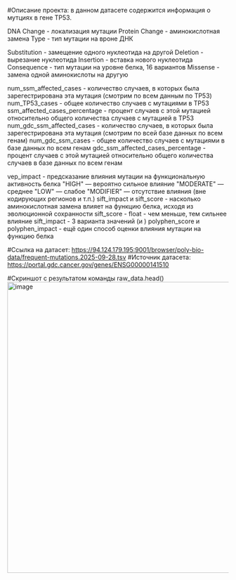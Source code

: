 #Описание проекта: в данном датасете содержится информация о мутциях в гене TP53.

DNA Change - локализация мутации
Protein Change - аминокислотная замена
Type - тип мутации на вроне ДНК

  Substitution - замещение одного нуклеотида на другой
  Deletion - вырезание нуклеотида
  Insertion - вставка нового нуклеотида
Consequence - тип мутации на уровне белка, 16 вариантов
  Missense - замена одной аминокислоты на другую

num_ssm_affected_cases - количество случаев, в которых была зарегестрирована эта мутация (смотрим по всем данным по TP53)
num_TP53_cases - общее количество случаев с мутациями в TP53
ssm_affected_cases_percentage - процент случаев с этой мутацией относительно общего количества случаев с мутацией в TP53
num_gdc_ssm_affected_cases - количество случаев, в которых была зарегестрирована эта мутация (смотрим по всей базе данных по всем генам)
num_gdc_ssm_cases - общее количество случаев с мутациями в базе данных по всем генам
gdc_ssm_affected_cases_percentage - процент случаев с этой мутацией относительно общего количества случаев в базе данных по всем генам

vep_impact - предсказание влияния мутации на функциональную активность белка
  "HIGH" — вероятно сильное влияние
  "MODERATE" — среднее
  "LOW" — слабое
  "MODIFIER" — отсутствие влияния (вне кодирующих регионов и т.п.)
sift_impact и sift_score - насколько аминокислотная замена влияет на функцию белка, исходя из эволюционной сохранности
  sift_score - float - чем меньше, тем сильнее влияние
  sift_impact - 3 варианта значений (и <NA>)
polyphen_score и polyphen_impact - ещё один способ оценки влияния мутации на функцию белка

#Ссылка на датасет: https://94.124.179.195:9001/browser/poly-bio-data/frequent-mutations.2025-09-28.tsv
#Источник датасета: https://portal.gdc.cancer.gov/genes/ENSG00000141510

#Скриншот с результатом команды raw_data.head()
<img width="665" height="663" alt="image" src="https://github.com/user-attachments/assets/17c030d8-1aaa-4db1-a461-7d5185e82157" />


